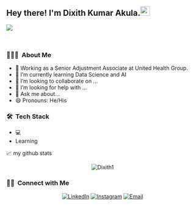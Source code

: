 <h2> Hey there! I'm Dixith Kumar Akula.<img src="https://media.giphy.com/media/hvRJCLFzcasrR4ia7z/giphy.gif" width="25px">
<a href="https://discord.gg/XTW52Kt"></h2>

</a>

![](https://visitor-badge.glitch.me/badge?page_id=Dixith1.Dixith1)

<br />
<h3> 👨🏻‍💻 &nbsp;About Me </h3>

- 💼 Working as a Senior Adjustment Associate at United Health Group.
- 🌱 I’m currently learning Data Science and AI
- 👯 I’m looking to collaborate on ...
- 🤔 I’m looking for help with ...
- 💬 Ask me about...
- 😄 Pronouns: He/His

<h3> 🛠 &nbsp;Tech Stack</h3>

- 💻 &nbsp;
- Learning



📈 my github stats

<p align="center"> <img src="https://github-readme-stats.vercel.app/api?username=Dixith1&show_icons=true&theme=gotham" alt="Dixith1" />
  
<br/>

<h3> 🤝🏻 &nbsp;Connect with Me </h3>

<p align="center">
<a href="https://www.linkedin.com/in/dixith-kumar-akula-817b17171/"><img alt="LinkedIn" src="https://img.shields.io/badge/LinkedIn-Dixith%20Kumar%20Akula-blue?style=flat-square&logo=linkedin"></a>
<a href="https://www.instagram.com/dixithk/"><img alt="Instagram" src="https://img.shields.io/badge/Instagram-dixithk/-blue?style=flat-square&logo=instagram"></a>
<a href="mailto:dixith.akula@gmail.com "><img alt="Email" src="https://img.shields.io/badge/Email-dixith.akula@gmail.com-blue?style=flat-square&logo=gmail"></a>
</p>
